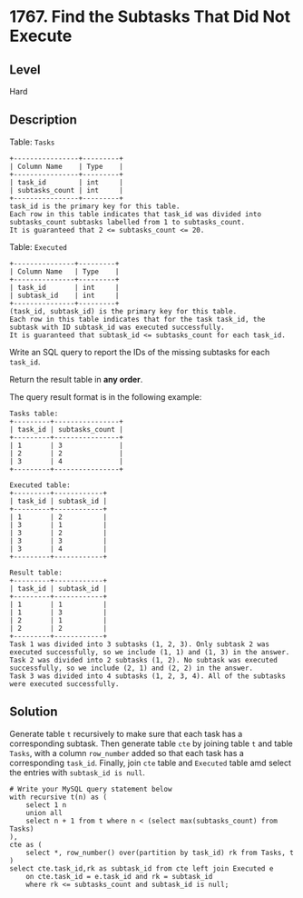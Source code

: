 # 1767. Find the Subtasks That Did Not Execute
## Level
Hard

## Description
Table: `Tasks`
```
+----------------+---------+
| Column Name    | Type    |
+----------------+---------+
| task_id        | int     |
| subtasks_count | int     |
+----------------+---------+
task_id is the primary key for this table.
Each row in this table indicates that task_id was divided into subtasks_count subtasks labelled from 1 to subtasks_count.
It is guaranteed that 2 <= subtasks_count <= 20.
```

Table: `Executed`
```
+---------------+---------+
| Column Name   | Type    |
+---------------+---------+
| task_id       | int     |
| subtask_id    | int     |
+---------------+---------+
(task_id, subtask_id) is the primary key for this table.
Each row in this table indicates that for the task task_id, the subtask with ID subtask_id was executed successfully.
It is guaranteed that subtask_id <= subtasks_count for each task_id.
```

Write an SQL query to report the IDs of the missing subtasks for each `task_id`.

Return the result table in **any order**.

The query result format is in the following example:

```
Tasks table:
+---------+----------------+
| task_id | subtasks_count |
+---------+----------------+
| 1       | 3              |
| 2       | 2              |
| 3       | 4              |
+---------+----------------+

Executed table:
+---------+------------+
| task_id | subtask_id |
+---------+------------+
| 1       | 2          |
| 3       | 1          |
| 3       | 2          |
| 3       | 3          |
| 3       | 4          |
+---------+------------+

Result table:
+---------+------------+
| task_id | subtask_id |
+---------+------------+
| 1       | 1          |
| 1       | 3          |
| 2       | 1          |
| 2       | 2          |
+---------+------------+
Task 1 was divided into 3 subtasks (1, 2, 3). Only subtask 2 was executed successfully, so we include (1, 1) and (1, 3) in the answer.
Task 2 was divided into 2 subtasks (1, 2). No subtask was executed successfully, so we include (2, 1) and (2, 2) in the answer.
Task 3 was divided into 4 subtasks (1, 2, 3, 4). All of the subtasks were executed successfully.
```

## Solution
Generate table `t` recursively to make sure that each task has a corresponding subtask. Then generate table `cte` by joining table `t` and table `Tasks`, with a column `row_number` added so that each task has a corresponding `task_id`. Finally, join `cte` table and `Executed` table amd select the entries with `subtask_id is null`.
```
# Write your MySQL query statement below
with recursive t(n) as (
    select 1 n
    union all
    select n + 1 from t where n < (select max(subtasks_count) from Tasks)
),
cte as (
    select *, row_number() over(partition by task_id) rk from Tasks, t
)
select cte.task_id,rk as subtask_id from cte left join Executed e
    on cte.task_id = e.task_id and rk = subtask_id
    where rk <= subtasks_count and subtask_id is null;
```
